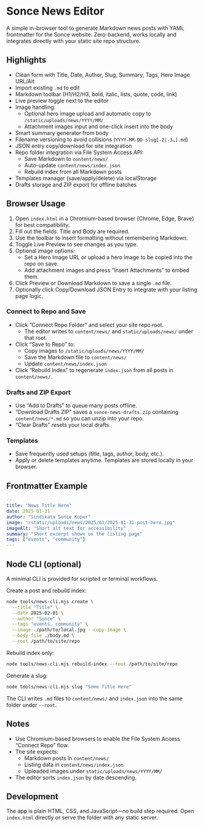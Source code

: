 # Sonce News Editor

A simple in-browser tool to generate Markdown news posts with YAML frontmatter for the Sonce website. Zero-backend, works locally and integrates directly with your static site repo structure.

## Highlights
- Clean form with Title, Date, Author, Slug, Summary, Tags, Hero Image URL/Alt
- Import existing `.md` to edit
- Markdown toolbar (H1/H2/H3, bold, italic, lists, quote, code, link)
- Live preview toggle next to the editor
- Image handling:
  - Optional hero image upload and automatic copy to `/static/uploads/news/YYYY/MM/`
  - Attachment images input and one-click insert into the body
- Smart summary generator from body
- Filename versioning to avoid collisions (`YYYY-MM-DD-slug[-2|-3…].md`)
- JSON entry copy/download for site integration
- Repo folder integration via File System Access API:
  - Save Markdown to `content/news/`
  - Auto-update `content/news/index.json`
  - Rebuild index from all Markdown posts
- Templates manager (save/apply/delete) via localStorage
- Drafts storage and ZIP export for offline batches

## Browser Usage
1. Open `index.html` in a Chromium-based browser (Chrome, Edge, Brave) for best compatibility.
2. Fill out the fields. Title and Body are required.
3. Use the toolbar to insert formatting without remembering Markdown.
4. Toggle Live Preview to see changes as you type.
5. Optional image options:
   - Set a Hero Image URL or upload a hero image to be copied into the repo on save.
   - Add attachment images and press “Insert Attachments” to embed them.
6. Click Preview or Download Markdown to save a single `.md` file.
7. Optionally click Copy/Download JSON Entry to integrate with your listing page logic.

### Connect to Repo and Save
- Click “Connect Repo Folder” and select your site repo root.
  - The editor writes to `content/news/` and `static/uploads/news/` under that root.
- Click “Save to Repo” to:
  - Copy images to `/static/uploads/news/YYYY/MM/`
  - Save the Markdown file to `content/news/`
  - Update `content/news/index.json`
- Click “Rebuild Index” to regenerate `index.json` from all posts in `content/news/`.

### Drafts and ZIP Export
- Use “Add to Drafts” to queue many posts offline.
- “Download Drafts ZIP” saves a `sonce-news-drafts.zip` containing `content/news/*.md` so you can unzip into your repo.
- “Clear Drafts” resets your local drafts.

### Templates
- Save frequently used setups (title, tags, author, body, etc.).
- Apply or delete templates anytime. Templates are stored locally in your browser.

## Frontmatter Example
```yaml
---
title: "News Title Here"
date: 2025-01-31
author: "Sindikata Sonce Koper"
image: "/static/uploads/news/2025/01/2025-01-31-post-hero.jpg"
imageAlt: "Short alt text for accessibility"
summary: "Short excerpt shown on the listing page"
tags: ["events", "community"]
---
```

## Node CLI (optional)
A minimal CLI is provided for scripted or terminal workflows.

Create a post and rebuild index:
```bash
node tools/news-cli.mjs create \
  --title "Title" \
  --date 2025-02-01 \
  --author "Sonce" \
  --tags "events, community" \
  --image ./path/to/local.jpg --copy-image \
  --body-file ./body.md \
  --root /path/to/site/repo
```

Rebuild index only:
```bash
node tools/news-cli.mjs rebuild-index --root /path/to/site/repo
```

Generate a slug:
```bash
node tools/news-cli.mjs slug "Some Title Here"
```

The CLI writes `.md` files to `content/news/` and `index.json` into the same folder under `--root`.

## Notes
- Use Chromium-based browsers to enable the File System Access “Connect Repo” flow.
- The site expects:
  - Markdown posts in `content/news/`
  - Listing data in `content/news/index.json`
  - Uploaded images under `static/uploads/news/YYYY/MM/`
- The editor sorts `index.json` by date descending.

## Development
The app is plain HTML, CSS, and JavaScript—no build step required. Open `index.html` directly or serve the folder with any static server.